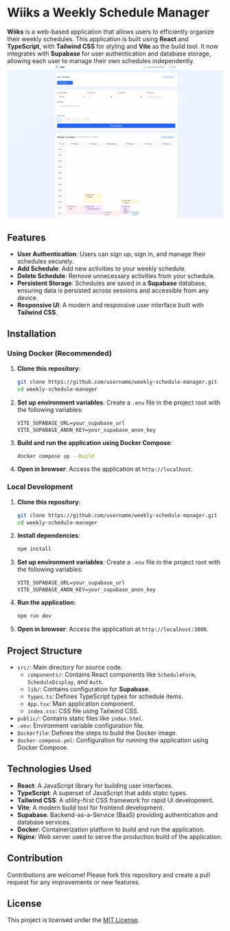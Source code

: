 # Wiiks a Weekly Schedule Manager

**Wiiks** is a web-based application that allows users to efficiently organize their weekly schedules. This application is built using **React** and **TypeScript**, with **Tailwind CSS** for styling and **Vite** as the build tool. It now integrates with **Supabase** for user authentication and database storage, allowing each user to manage their own schedules independently.
![img.png](media/img.png)
## Features

- **User Authentication**: Users can sign up, sign in, and manage their schedules securely.
- **Add Schedule**: Add new activities to your weekly schedule.
- **Delete Schedule**: Remove unnecessary activities from your schedule.
- **Persistent Storage**: Schedules are saved in a **Supabase** database, ensuring data is persisted across sessions and accessible from any device.
- **Responsive UI**: A modern and responsive user interface built with **Tailwind CSS**.

## Installation

### Using Docker (Recommended)

1. **Clone this repository**:

   ```bash
   git clone https://github.com/username/weekly-schedule-manager.git
   cd weekly-schedule-manager
   ```

2. **Set up environment variables**:
   Create a `.env` file in the project root with the following variables:

   ```env
   VITE_SUPABASE_URL=your_supabase_url
   VITE_SUPABASE_ANON_KEY=your_supabase_anon_key
   ```

3. **Build and run the application using Docker Compose**:

   ```bash
   docker compose up --build
   ```

4. **Open in browser**:
   Access the application at `http://localhost`.

### Local Development

1. **Clone this repository**:

   ```bash
   git clone https://github.com/username/weekly-schedule-manager.git
   cd weekly-schedule-manager
   ```

2. **Install dependencies**:

   ```bash
   npm install
   ```

3. **Set up environment variables**:
   Create a `.env` file in the project root with the following variables:

   ```env
   VITE_SUPABASE_URL=your_supabase_url
   VITE_SUPABASE_ANON_KEY=your_supabase_anon_key
   ```

4. **Run the application**:

   ```bash
   npm run dev
   ```

5. **Open in browser**:
   Access the application at `http://localhost:3000`.

## Project Structure

- `src/`: Main directory for source code.
    - `components/`: Contains React components like `ScheduleForm`, `ScheduleDisplay`, and `Auth`.
    - `lib/`: Contains configuration for **Supabase**.
    - `types.ts`: Defines TypeScript types for schedule items.
    - `App.tsx`: Main application component.
    - `index.css`: CSS file using Tailwind CSS.
- `public/`: Contains static files like `index.html`.
- `.env`: Environment variable configuration file.
- `Dockerfile`: Defines the steps to build the Docker image.
- `docker-compose.yml`: Configuration for running the application using Docker Compose.

## Technologies Used

- **React**: A JavaScript library for building user interfaces.
- **TypeScript**: A superset of JavaScript that adds static types.
- **Tailwind CSS**: A utility-first CSS framework for rapid UI development.
- **Vite**: A modern build tool for frontend development.
- **Supabase**: Backend-as-a-Service (BaaS) providing authentication and database services.
- **Docker**: Containerization platform to build and run the application.
- **Nginx**: Web server used to serve the production build of the application.

## Contribution

Contributions are welcome! Please fork this repository and create a pull request for any improvements or new features.

## License

This project is licensed under the [MIT License](LICENSE).

